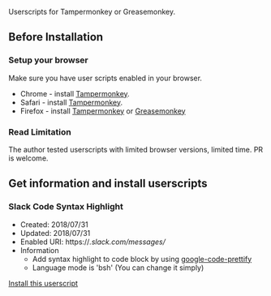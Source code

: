 Userscripts for Tampermonkey or Greasemonkey.

## Before Installation

### Setup your browser
Make sure you have user scripts enabled in your browser.

* Chrome - install [Tampermonkey](https://tampermonkey.net/?ext=dhdg&browser=chrome).
* Safari - install [Tampermonkey](https://tampermonkey.net/?ext=dhdg&browser=safari).
* Firefox - install [Tampermonkey](https://tampermonkey.net/?ext=dhdg&browser=firefox) or [Greasemonkey](https://addons.mozilla.org/en-US/firefox/addon/greasemonkey/)

### Read Limitation
The author tested userscripts with limited browser versions, limited time.
PR is welcome.

## Get information and install userscripts

### Slack Code Syntax Highlight

* Created: 2018/07/31
* Updated: 2018/07/31
* Enabled URI: https://*.slack.com/messages/*
* Information
    * Add syntax highlight to code block by using [google-code-prettify](https://github.com/google/code-prettify)
    * Language mode is 'bsh' (You can change it simply)

[Install this userscript](https://raw.githubusercontent.com/etsxxx/userscripts/master/src/slack-code-syntax-highlight.js)

